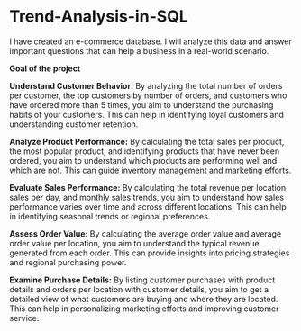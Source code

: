 # Trend-Analysis-in-SQL
I have created an e-commerce database. I will analyze this data and answer important questions that can help a business in a real-world scenario.

**Goal of the project**

**Understand Customer Behavior:** By analyzing the total number of orders per customer, the top customers by number of orders, and customers who have ordered more than 5 times, you aim to understand the purchasing habits of your customers. This can help in identifying loyal customers and understanding customer retention.

**Analyze Product Performance:** By calculating the total sales per product, the most popular product, and identifying products that have never been ordered, you aim to understand which products are performing well and which are not. This can guide inventory management and marketing efforts.

**Evaluate Sales Performance:** By calculating the total revenue per location, sales per day, and monthly sales trends, you aim to understand how sales performance varies over time and across different locations. This can help in identifying seasonal trends or regional preferences.

**Assess Order Value:** By calculating the average order value and average order value per location, you aim to understand the typical revenue generated from each order. This can provide insights into pricing strategies and regional purchasing power.

**Examine Purchase Details:** By listing customer purchases with product details and orders per location with customer details, you aim to get a detailed view of what customers are buying and where they are located. This can help in personalizing marketing efforts and improving customer service.

